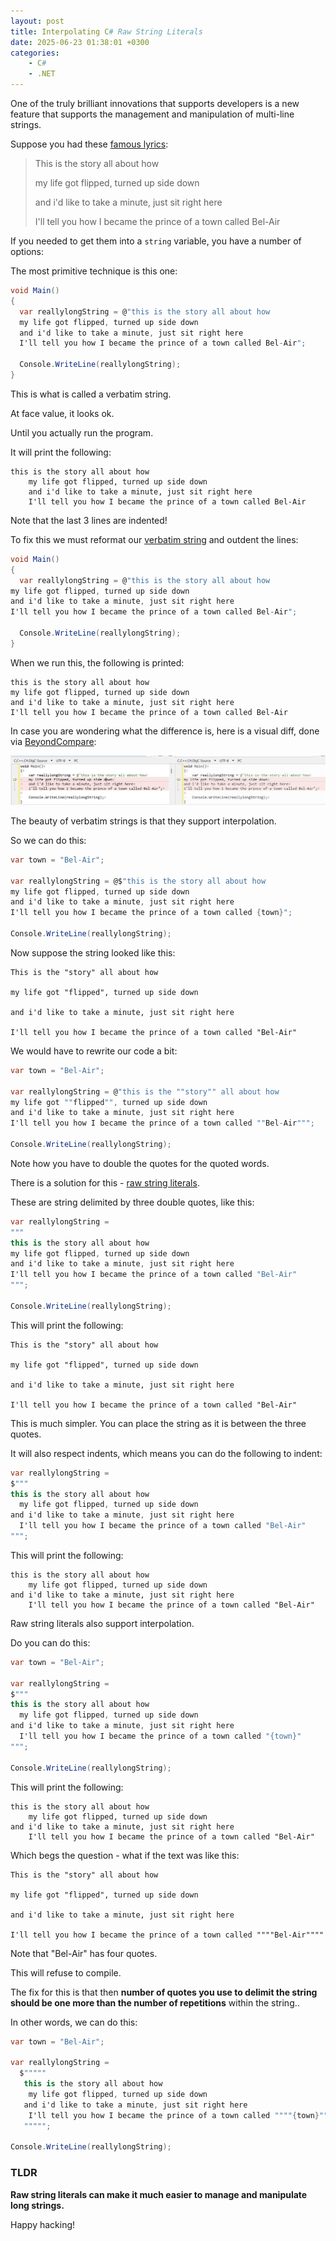 ```yaml
---
layout: post
title: Interpolating C# Raw String Literals
date: 2025-06-23 01:38:01 +0300
categories:
    - C#
    - .NET
---
```


One of the truly brilliant innovations that supports developers is a new feature that supports the management and manipulation of multi-line strings.

Suppose you had these [famous lyrics](https://en.wikipedia.org/wiki/The_Fresh_Prince_of_Bel-Air):

> This is the story all about how
>
> my life got flipped, turned up side down
>
> and i'd like to take a minute, just sit right here
>
> I'll tell you how I became the prince of a town called Bel-Air

If you needed to get them into a `string` variable, you have a number of options:

The most primitive technique is this one:

```c#
void Main()
{
  var reallylongString = @"this is the story all about how
  my life got flipped, turned up side down
  and i'd like to take a minute, just sit right here
  I'll tell you how I became the prince of a town called Bel-Air";

  Console.WriteLine(reallylongString);
}
```

This is what is called a verbatim string.

At face value, it looks ok.

Until you actually run the program.

It will print the following:

```plaintext
this is the story all about how
    my life got flipped, turned up side down
    and i'd like to take a minute, just sit right here
    I'll tell you how I became the prince of a town called Bel-Air
```

Note that the last 3 lines are indented!

To fix this we must reformat our [verbatim string](https://learn.microsoft.com/en-us/dotnet/csharp/language-reference/tokens/verbatim) and outdent the lines:

```c#
void Main()
{
  var reallylongString = @"this is the story all about how
my life got flipped, turned up side down
and i'd like to take a minute, just sit right here
I'll tell you how I became the prince of a town called Bel-Air";

  Console.WriteLine(reallylongString);
}
```

When we run this, the following is printed:

```plaintext
this is the story all about how
my life got flipped, turned up side down
and i'd like to take a minute, just sit right here
I'll tell you how I became the prince of a town called Bel-Air
```

In case you are wondering what the difference is, here is a visual diff, done via [BeyondCompare](https://www.scootersoftware.com/):

![BeyondCompareDiff](../images/2025/06/BeyondCompareDiff.png)

The beauty of verbatim strings is that they support interpolation.

So we can do this:

```c#
var town = "Bel-Air";

var reallylongString = @$"this is the story all about how
my life got flipped, turned up side down
and i'd like to take a minute, just sit right here
I'll tell you how I became the prince of a town called {town}";

Console.WriteLine(reallylongString);
```

Now suppose the string looked like this:

```plaintext
This is the "story" all about how

my life got "flipped", turned up side down

and i'd like to take a minute, just sit right here

I'll tell you how I became the prince of a town called "Bel-Air"
```

We would have to rewrite our code a bit:

```c#
var town = "Bel-Air";

var reallylongString = @"this is the ""story"" all about how
my life got ""flipped"", turned up side down
and i'd like to take a minute, just sit right here
I'll tell you how I became the prince of a town called ""Bel-Air""";

Console.WriteLine(reallylongString);
```

Note how you have to double the quotes for the quoted words.

There is a solution for this - [raw string literals](https://learn.microsoft.com/en-us/dotnet/csharp/language-reference/tokens/raw-string).

These are string delimited by three double quotes, like this:

```c#
var reallylongString = 
"""
this is the story all about how
my life got flipped, turned up side down
and i'd like to take a minute, just sit right here
I'll tell you how I became the prince of a town called "Bel-Air"
""";

Console.WriteLine(reallylongString);
```

This will print the following:

```plaintext
This is the "story" all about how

my life got "flipped", turned up side down

and i'd like to take a minute, just sit right here

I'll tell you how I became the prince of a town called "Bel-Air"
```

This is much simpler. You can place the string as it is between the three quotes.

It will also respect indents, which means you can do the following to indent:

```c#
var reallylongString = 
$"""
this is the story all about how
  my life got flipped, turned up side down
and i'd like to take a minute, just sit right here
  I'll tell you how I became the prince of a town called "Bel-Air"
""";
```

This will print the following:

```plaintext
this is the story all about how
    my life got flipped, turned up side down
and i'd like to take a minute, just sit right here
    I'll tell you how I became the prince of a town called "Bel-Air"
```

Raw string literals also support interpolation.

Do you can do this:

```c#
var town = "Bel-Air";

var reallylongString =
$"""
this is the story all about how
  my life got flipped, turned up side down
and i'd like to take a minute, just sit right here
  I'll tell you how I became the prince of a town called "{town}"
""";

Console.WriteLine(reallylongString);
```

This will print the following:

```plaintext
this is the story all about how
    my life got flipped, turned up side down
and i'd like to take a minute, just sit right here
    I'll tell you how I became the prince of a town called "Bel-Air"
```

Which begs the question - what if the text was like this:

```plaintext
This is the "story" all about how

my life got "flipped", turned up side down

and i'd like to take a minute, just sit right here

I'll tell you how I became the prince of a town called """"Bel-Air""""
```

Note that "Bel-Air" has four quotes.

This will refuse to compile.

The fix for this is that then **number of quotes you use to delimit the string should be one more than the number of repetitions** within the string..

In other words, we can do this:

```c#
var town = "Bel-Air";

var reallylongString =
  $"""""
   this is the story all about how
    my life got flipped, turned up side down
   and i'd like to take a minute, just sit right here
    I'll tell you how I became the prince of a town called """"{town}""""
   """"";

Console.WriteLine(reallylongString);
```

### TLDR

**Raw string literals can make it much easier to manage and manipulate long strings.**

Happy hacking!
